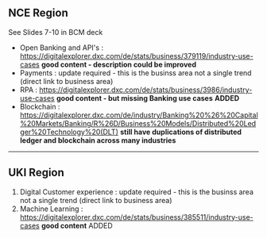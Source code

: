 ## NCE Region
See Slides 7-10 in BCM deck

* Open Banking and API's : https://digitalexplorer.dxc.com/de/stats/business/379119/industry-use-cases **good content - description could be improved**
* Payments : update required - this is the businss area not a single trend (direct link to business area)
* RPA : https://digitalexplorer.dxc.com/de/stats/business/3986/industry-use-cases **good content - but missing Banking use cases** **ADDED**
* Blockchain : https://digitalexplorer.dxc.com/de/industry/Banking%20%26%20Capital%20Markets/Banking/R%26D/Business%20Models/Distributed%20Ledger%20Technology%20(DLT) **still have duplications of distributed ledger and blockchain across many industries**

---

## UKI Region
1) Digital Customer experience : update required - this is the businss area not a single trend (direct link to business area)
2) Machine Learning : https://digitalexplorer.dxc.com/de/stats/business/385511/industry-use-cases **good content** ADDED